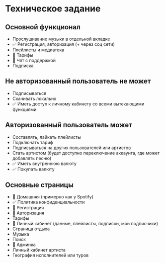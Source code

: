 # Техническое задание
## Основной функционал
* Прослушивание музыки в отдельной вкладке
* ✅ Регистрация, авторизация (+ через соц сети)
* Плейлисты и медиатека
* 🚧 Тарифы
* 🚧 Чят с поддержкой
* Подписка
## Не авторизованный пользователь не может
* Подписываться
* Скачивать локально
* ✅ Иметь доступ к личному кабинету со всеми вытекающими функциями
## Авторизованный пользователь может
* Составлять, лайкать плейлисты
* Подключать тариф
* Подписываться на других пользователей или артистов
* Стать артистом (будет доступно переключение аккаунта, где может добавлять песню)
* ✅ Иметь внутреннюю валюту
* ✅ Покупать валюту
## Основные страницы
* 🚧 Домашняя (примерно как у Spotify)
* ✅ Политика конфиденциальности
* 🚧 Регистрация
* 🚧 Авторизация
* Тарифы
* 🚧 Личный кабинет (данные, плейлисты, подписки, мои подписчики)
* Страница отдыха
* Музыка
* Поиск
* 🚧 Админка
* Личный кабинет артиста
* География исполнителей или туров
